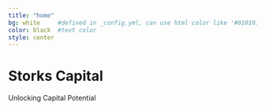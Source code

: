 ```yaml
---
title: "home"
bg: white     #defined in _config.yml, can use html color like '#010101'
color: black  #text color
style: center
---
```


# Storks Capital
Unlocking Capital Potential